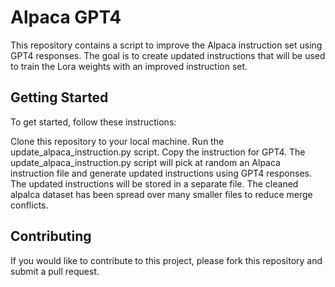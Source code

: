 # Alpaca GPT4
This repository contains a script to improve the Alpaca instruction set using GPT4 responses. The goal is to create updated instructions that will be used to train the Lora weights with an improved instruction set.

## Getting Started
To get started, follow these instructions:

Clone this repository to your local machine.
Run the update_alpaca_instruction.py script.
Copy the instruction for GPT4.
The update_alpaca_instruction.py script will pick at random an Alpaca instruction file and generate updated instructions using GPT4 responses. The updated instructions will be stored in a separate file. The cleaned alpalca dataset has been spread over many smaller files to reduce merge conflicts.

## Contributing
If you would like to contribute to this project, please fork this repository and submit a pull request.
